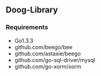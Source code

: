 ## Doog-Library

### Requirements
- Go1.3.3
- github.com/beego/bee
- github.com/astaxie/beego
- github.com/go-sql-driver/mysql
- github.com/go-xorm/xorm